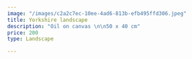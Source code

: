 ```yaml
---
image: "/images/c2a2c7ec-10ee-4ad6-813b-efb495ffd306.jpeg"
title: Yorkshire landscape
description: "Oil on canvas \n\n50 x 40 cm"
price: 200
type: Landscape

---
```

